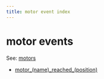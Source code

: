 ```yaml
---
title: motor event index
---
```


# motor events


See: [motors](../config/motors.md)

* [motor_(name)\_reached_(position)](motor_motor_reached_position.md)
